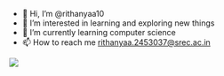- 👋 Hi, I’m @rithanyaa10
- 👀 I’m interested in learning and exploring new things
- 🌱 I’m currently learning computer science
- 📫 How to reach me rithanyaa.2453037@srec.ac.in
  
<img src="https://media1.tenor.com/m/YUT6OekjwxQAAAAd/shoot-computer.gif">

